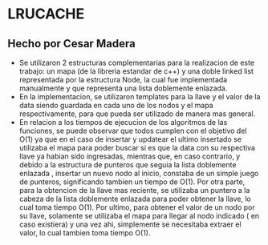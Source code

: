 # LRUCACHE
## Hecho por Cesar Madera

- Se utilizaron 2 estructuras complementarias para la realizacion de este trabajo: un mapa (de la libreria estandar de c++) y una doble linked list representada por la estructura Node, la cual fue implementada manualmente y que representa una lista doblemente enlazada.
- En la implementacion, se utilizaron templates para la llave y el valor de la data siendo guardada en cada uno de los nodos y el mapa respectivamente, para que pueda ser utilizado de manera mas general.
- En relacion a los tiempos de ejecucion de los algoritmos de las funciones, se puede observar que todos cumplen con el objetivo del O(1) ya que en el caso de insertar y updatear el ultimo insertado se utilizaba el mapa para poder buscar si es que la data con su respectiva llave ya habian sido ingresadas, mientras que, en caso contrario, y debido a la estructura de punteros que seguia la lista doblemente enlazada , insertar un nuevo nodo al inicio, constaba de un simple juego de punteros, significando tambien un tiempo de O(1). Por otra parte, para la obtencion de la llave mas reciente, se utilizaba un puntero a la cabeza de la lista doblemente enlazada para poder obtener la llave, lo cual toma tiempo O(1). Por ultimo, para obtener el valor de un nodo por su llave, solamente se utilizaba el mapa para llegar al nodo indicado ( en caso existiera) y una vez ahi, simplemente se necesitaba extraer el valor, lo cual tambien toma tiempo O(1). 
